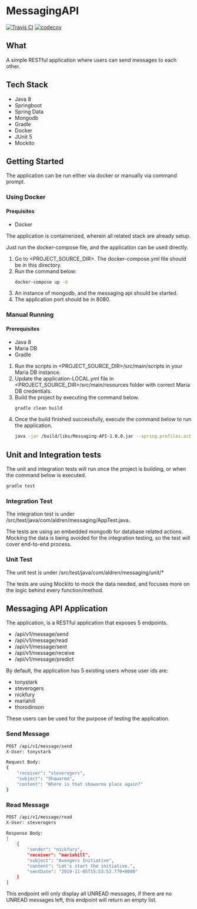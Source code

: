 # MessagingAPI

[![Travis CI](https://travis-ci.com/iamaldren/MessagingAPI.svg?token=JFGXGDBsRwtsPKw6DTAj&branch=master)](https://travis-ci.com/iamaldren/MessagingAPI.svg?token=JFGXGDBsRwtsPKw6DTAj&branch=master) [![codecov](https://codecov.io/gh/iamaldren/MessagingAPI/branch/master/graph/badge.svg?token=6oJH8e2Y17)](https://codecov.io/gh/iamaldren/MessagingAPI)

## What

A simple RESTful application where users can send messages to each other.

## Tech Stack
- Java 8
- Springboot
- Spring Data
- Mongodb
- Gradle
- Docker
- JUnit 5
- Mockito

## Getting Started

The application can be run either via docker or manually via command prompt.

### Using Docker
#### Prequisites
- Docker

The application is containerized, wherein all related stack are already setup.

Just run the docker-compose file, and the application can be used directly.

1. Go to <PROJECT_SOURCE_DIR>. The docker-compose.yml file should be in this directory.
2. Run the command below:
    ```sh
    docker-compose up -d
    ```
3. An instance of mongodb, and the messaging api should be started.
4. The application port should be in 8080.

### Manual Running
#### Prerequisites
- Java 8
- Maria DB
- Gradle

1. Run the scripts in <PROJECT_SOURCE_DIR>/src/main/scripts in your Maria DB instance.
2. Update the application-LOCAL.yml file in <PROJECT_SOURCE_DIR>/src/main/resources folder with correct Maria DB credentials.
3. Build the project by executing the command below.
    ```sh
    gradle clean build
    ```
4. Once the build finished successfully, execute the command below to run the application.
    ```sh
    java -jar /build/libs/Messaging-API-1.0.0.jar --spring.profiles.active=LOCAL
    ```
## Unit and Integration tests

The unit and integration tests will run once the project is building, or when the command below is executed.
```sh
gradle test
```

### Integration Test

The integration test is under /src/test/java/com/aldren/messaging/AppTest.java.

The tests are using an embedded mongodb for database related actions. Mocking the data is being avoided for the integration testing, so the test will cover end-to-end process.

### Unit Test

The unit test is under /src/test/java/com/aldren/messaging/unit/*

The tests are using Mockito to mock the data needed, and focuses more on the logic behind every function/method.

## Messaging API Application

The application, is a RESTful application that exposes 5 endpoints.
- /api/v1/message/send
- /api/v1/message/read
- /api/v1/message/sent
- /api/v1/message/receive
- /api/v1/message/predict

By default, the application has 5 existing users whose user ids are:
- tonystark
- steverogers
- nickfury
- mariahill
- thorodinson

These users can be used for the purpose of testing the application.

### Send Message
```sh
POST /api/v1/message/send
X-User: tonystark

Request Body:
{
    "receiver": "steverogers",
    "subject": "Shawarma",
    "content": "Where is that shawarma place again?"
}
```

### Read Message
```sh
POST /api/v1/message/read
X-User: steverogers

Response Body:
[
    {
        "sender": "nickfury",
        "receiver": "mariahill",
        "subject": "Avengers Initiative",
        "content": "Let's start the initiative.",
        "sentDate": "2019-11-05T15:53:52.779+0000"
    }
]
```

This endpoint will only display all UNREAD messages, if there are no UNREAD messages left, this endpoint will return an empty list.